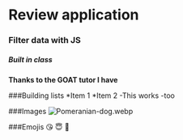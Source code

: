 # Review application
### Filter data with JS
##### Built in class

**Thanks to the GOAT tutor I have**

###Building lists
*Item 1
*Item 2
-This works 
-too

###Images
![Pomeranian-dog.webp](https://cdn.britannica.com/42/233842-050-E64243D7/Pomeranian-dog.jpg)

###Emojis
:kissing_heart:
:innocent:
:smiling_face_with_three_hearts:
